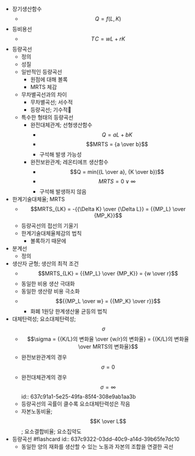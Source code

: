 - 장기생산함수
	- $$Q=f(L, K)$$
- 등비용선
	- $$T\!C=wL+rK$$
- 등량곡선
	- 정의
	- 성질
	- 일반적인 등량곡선
		- 원점에 대해 볼록
		- MRTS 체감
	- 무차별곡선과의 차이
		- 무차별곡선; 서수적
		- 등량곡선; 기수적
	- 특수한 형태의 등량곡선
		- 완전대체관계; 선형생산함수
			- $$Q = aL + bK$$
			- $$MRTS = {a \over b}$$
			- 구석해 발생 가능성
		- 완전보완관계; 레온티에프 생산함수
			- $$Q = min({L \over a}, {K \over b})$$
			- $$MRTS = 0 \lor \infty$$
			- 구석해 발생하지 않음
- 한계기술대체율; MRTS
	- $$MRTS_{LK} = -{{\Delta K} \over {\Delta L}} = {{MP_L} \over {MP_K}}$$
	- 등량곡선의 접선의 기울기
	- 한계기술대체율체감의 법칙
		- 볼록하기 때문에
- 분계선
	- 정의
- 생산자 균형; 생산의 최적 조건
	- $$MRTS_{LK} = {{MP_L} \over {MP_K}} = {w \over r}$$
	- 동일한 비용 생산 극대화
	- 동일한 생산량 비용 극소화
	- $${{MP_L \over w} = {{MP_K} \over r}}$$
		- 화폐 1원당 한계생산물 균등의 법칙
- 대체탄력성; 요소대체탄력성; $$\sigma$$
	- $$\sigma = {{K/L}의 변화율 \over {w/r}의 변화율} = {{K/L}의 변화율 \over MRTS의 변화율}$$
	- 완전보완관계의 경우 $$\sigma = 0$$
	- 완전대체관계의 경우 $$\sigma = \infty$$
	  id:: 637c91a1-5e25-49fa-85f4-308e9ab1aa3b
	- 등량곡선의 곡률이 클수록 요소대체탄력성은 작음
	- 자본노동비율; $$K \over L$$; 요소결합비율; 요소집약도
- 등량곡선 #flashcard
  id:: 637c9322-03dd-40c9-a14d-39b65fe7dc10
	- 동일한 양의 재화를 생산할 수 있는 노동과 자본의 조합을 연결한 곡선